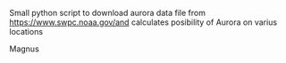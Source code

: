 Small python script to download aurora data file from https://www.swpc.noaa.gov/and calculates posibility of Aurora on varius locations

Magnus
